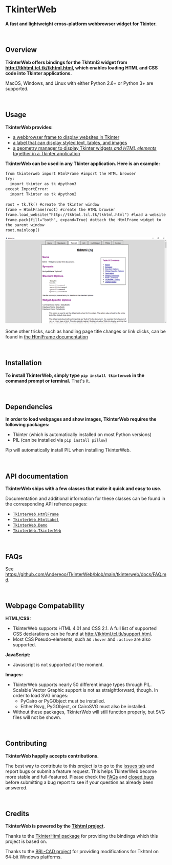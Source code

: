 # TkinterWeb 
**A fast and lightweight cross-platform webbrowser widget for Tkinter.**

&nbsp;
&nbsp;
## Overview
**TkinterWeb offers bindings for the Tkhtml3 widget from http://tkhtml.tcl.tk/tkhtml.html, which enables loading HTML and CSS code into Tkinter applications.**

MacOS, Windows, and Linux with either Python 2.6+ or Python 3+ are supported. 

&nbsp;
&nbsp;
## Usage

**TkinterWeb provides:**
* [a webbrowser frame to display websites in Tkinter](/tkinterweb/docs/HTMLFRAME.md)
* [a label that can display styled text, tables, and images](/tkinterweb/docs/HTMLLABEL.md)
* [a geometry manager to display Tkinter widgets *and HTML elements* together in a Tkinter application](/tkinterweb/docs/GEOMETRY.md)

**TkinterWeb can be used in any Tkinter application. Here is an example:**
```
from tkinterweb import HtmlFrame #import the HTML browser
try:
  import tkinter as tk #python3
except ImportError:
  import Tkinter as tk #python2

root = tk.Tk() #create the tkinter window
frame = HtmlFrame(root) #create the HTML browser
frame.load_website("http://tkhtml.tcl.tk/tkhtml.html") #load a website
frame.pack(fill="both", expand=True) #attach the HtmlFrame widget to the parent window
root.mainloop()
```
![TkinterWeb](/tkinterweb/images/tkinterweb.png)

Some other tricks, such as handling page title changes or link clicks, can be found in [the HtmlFrame documentation](/tkinterweb/docs/HTMLFRAME.md#tips-and-tricks)

&nbsp;
&nbsp;
## Installation
**To install TkinterWeb, simply type `pip install tkinterweb` in the command prompt or terminal.**
That's it.

&nbsp;
&nbsp;
## Dependencies
**In order to load webpages and show images, TkinterWeb requires the following packages:**
* Tkinter (which is automatically installed on most Python versions)
* PIL (can be installed via `pip install pillow`)

Pip will automatically install PIL when installing TkinterWeb.

&nbsp;
&nbsp;
## API documentation
**TkinterWeb ships with a few classes that make it quick and easy to use.**

Documentation and additional information for these classes can be found in the corresponding API refrence pages:
* [`TkinterWeb.HtmlFrame`](/tkinterweb/docs/HTMLFRAME.md)
* [`TkinterWeb.HtmlLabel`](/tkinterweb/docs/HTMLLABEL.md)
* [`TkinterWeb.Demo`](/tkinterweb/docs/DEMO.md)
* [`TkinterWeb.TkinterWeb`](/tkinterweb/docs/TKINTERWEB.md)

&nbsp;
&nbsp;
## FAQs
See https://github.com/Andereoo/TkinterWeb/blob/main/tkinterweb/docs/FAQ.md.

&nbsp;
&nbsp;
## Webpage Compatability
**HTML/CSS:**
* TkinterWeb supports HTML 4.01 and CSS 2.1. A full list of supported CSS declarations can be found at http://tkhtml.tcl.tk/support.html. 
* Most CSS Pseudo-elements, such as `:hover` and `:active` are also supported. 

**JavaScript:**
* Javascript is not supported at the moment.

**Images:**
* TkinterWeb supports nearly 50 different image types through PIL. Scalable Vector Graphic support is not as straightforward, though. In order to load SVG images:
    * PyCairo or PyGObject must be installed. 
    * Either Rsvg, PyGObject, or CairoSVG must also be installed. 
* Without these packages, TkinterWeb will still function properly, but SVG files will not be shown.

&nbsp;
&nbsp;
## Contributing
**TkinterWeb happily accepts contributions.**

The best way to contribute to this project is to go to the [issues tab](https://github.com/Andereoo/TkinterWeb/issues) and report bugs or submit a feature request. This helps TkinterWeb become more stable and full-featured. Please check the [FAQs](https://github.com/Andereoo/TkinterWeb/blob/main/tkinterweb/docs/FAQ.md) and [closed bugs](https://github.com/Andereoo/TkinterWeb/issues?q=is%3Aissue+is%3Aclosed) before submitting a bug report to see if your question as already been answered.

&nbsp;
&nbsp;
## Credits
**TkinterWeb is powered by the [Tkhtml project](http://tkhtml.tcl.tk/index.html).**

Thanks to the [TkinterHtml package](https://bitbucket.org/aivarannamaa/tkinterhtml) for providing the bindings which this project is based on.

Thanks to the [BRL-CAD project](https://github.com/BRL-CAD/brlcad) for providing modifications for Tkhtml on 64-bit Windows platforms.
